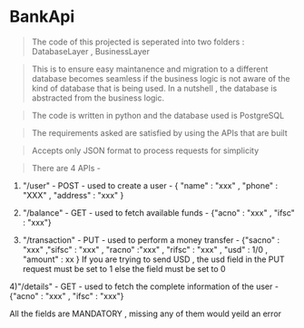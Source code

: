 # BankApi

> The code of this projected is seperated into two folders : DatabaseLayer , BusinessLayer

> This is to ensure easy maintanence and migration to a different database becomes seamless if the business logic is not aware of the 
  kind of database that is being used. In a nutshell , the database is abstracted from the business logic.

> The code is written in python and the database used is PostgreSQL 

> The requirements asked are satisfied by using the APIs that are built

> Accepts only JSON format to process requests for simplicity

> There are 4 APIs  -
1) "/user" - POST - used to create a user - { "name" : "xxx" , "phone" : "XXX" , "address" : "xxx" }

2) "/balance" - GET - used to fetch available funds - {"acno" : "xxx" , "ifsc" : "xxx"}

3) "/transaction" - PUT - used to perform a money transfer - {"sacno" : "xxx" ,"sifsc" : "xxx" , "racno" :"xxx" , "rifsc" : "xxx" , "usd" : 1/0 , "amount" : xx }
    If you are trying to send USD , the usd field in the PUT request must be set to 1 else the field must be set to 0

4)"/details" - GET - used to fetch the complete information of the user - {"acno" : "xxx" , "ifsc" : "xxx"} 

All the fields are MANDATORY , missing any of them would yeild an error 
